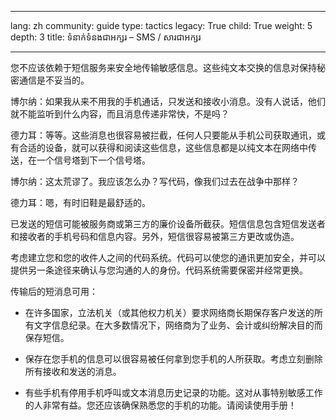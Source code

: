 

---

lang: zh
community: guide
type: tactics
legacy: True
child: True
weight: 5
depth: 3
title: ទំនាក់ទំនងជាអក្សរ – SMS / សារជាអក្សរ

---

您不应该依赖于短信服务来安全地传输敏感信息。这些纯文本交换的信息对保持秘密通信是不妥当的。

<div class="background" markdown=1>
博尔纳：如果我从来不用我的手机通话，只发送和接收小消息。没有人说话，他们就不能监听到什么内容，而且消息传递非常快，不是吗？

德力耳：等等。这些消息也很容易被拦截，任何人只要能从手机公司获取通讯，或有合适的设备，就可以获得和阅读这些信息，这些信息都是以纯文本在网络中传送，在一个信号塔到下一个信号塔。

博尔纳：这太荒谬了。我应该怎么办？写代码，像我们过去在战争中那样？

德力耳：嗯，有时旧鞋是最舒适的。
</div>

已发送的短信可能被服务商或第三方的廉价设备所截获。短信信息包含短信发送者和接收者的手机号码和信息内容。另外，短信很容易被第三方更改或伪造。

考虑建立您和您的收件人之间的代码系统。代码可以使您的通讯更加安全，并可以提供另一条途径来确认与您沟通的人的身份。代码系统需要保密并经常更换。

传输后的短消息可用：

* 在许多国家，立法机关（或其他权力机关）要求网络商长期保存客户发送的所有文字信息纪录。在大多数情况下，网络商为了业务、会计或纠纷解决目的而保存短信。

* 保存在您手机的信息可以很容易被任何拿到您手机的人所获取。考虑立刻删除所有接收和发送的消息。

* 有些手机有停用手机呼叫或文本消息历史记录的功能。这对从事特别敏感工作的人非常有益。您还应该确保熟悉您的手机的功能。请阅读使用手册！


